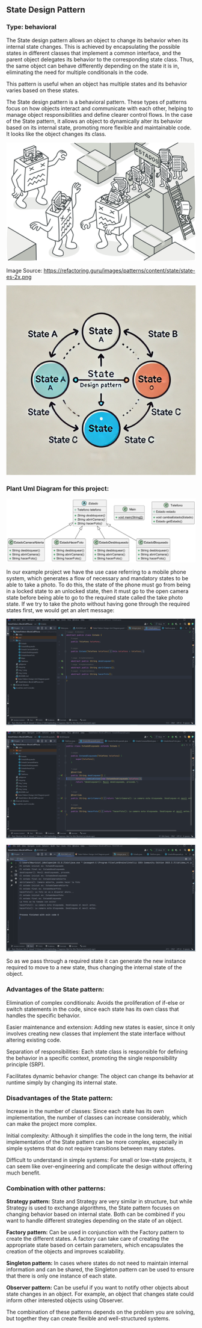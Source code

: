 ## State Design Pattern

### Type: behavioral

The State design pattern allows an object to change its behavior when its internal state changes. This is achieved by encapsulating the possible states in different classes that implement a common interface, and the parent object delegates its behavior to the corresponding state class. Thus, the same object can behave differently depending on the state it is in, eliminating the need for multiple conditionals in the code.

This pattern is useful when an object has multiple states and its behavior varies based on these states.

The State design pattern is a behavioral pattern. These types of patterns focus on how objects interact and communicate with each other, helping to manage object responsibilities and define clearer control flows. In the case of the State pattern, it allows an object to dynamically alter its behavior based on its internal state, promoting more flexible and maintainable code. It looks like the object changes its class.

![img.png](img.png)

Image Source: https://refactoring.guru/images/patterns/content/state/state-es-2x.png

![img_1.png](img_1.png)

### Plant Uml Diagram for this project:

![img_2.png](img_2.png)

In our example project we have the use case referring to a mobile phone system, which generates a flow of necessary and mandatory states to be able to take a photo. To do this, the state of the phone must go from being in a locked state to an unlocked state, then it must go to the open camera state before being able to go to the required state called the take photo state. If we try to take the photo without having gone through the required states first, we would get an alert message:

![img_3.png](img_3.png)

![img_4.png](img_4.png)

![img_5.png](img_5.png)

So as we pass through a required state it can generate the new instance required to move to a new state, thus changing the internal state of the object.

### Advantages of the State pattern:

Elimination of complex conditionals: Avoids the proliferation of if-else or switch statements in the code, since each state has its own class that handles the specific behavior.

Easier maintenance and extension: Adding new states is easier, since it only involves creating new classes that implement the state interface without altering existing code.

Separation of responsibilities: Each state class is responsible for defining the behavior in a specific context, promoting the single responsibility principle (SRP).

Facilitates dynamic behavior change: The object can change its behavior at runtime simply by changing its internal state.

### Disadvantages of the State pattern:

Increase in the number of classes: Since each state has its own implementation, the number of classes can increase considerably, which can make the project more complex.

Initial complexity: Although it simplifies the code in the long term, the initial implementation of the State pattern can be more complex, especially in simple systems that do not require transitions between many states.

Difficult to understand in simple systems: For small or low-state projects, it can seem like over-engineering and complicate the design without offering much benefit.

### Combination with other patterns:

**Strategy pattern:** State and Strategy are very similar in structure, but while Strategy is used to exchange algorithms, the State pattern focuses on changing behavior based on internal state. Both can be combined if you want to handle different strategies depending on the state of an object.

**Factory pattern:** Can be used in conjunction with the Factory pattern to create the different states. A factory can take care of creating the appropriate state based on certain parameters, which encapsulates the creation of the objects and improves scalability.

**Singleton pattern:** In cases where states do not need to maintain internal information and can be shared, the Singleton pattern can be used to ensure that there is only one instance of each state.

**Observer pattern:** Can be useful if you want to notify other objects about state changes in an object. For example, an object that changes state could inform other interested objects using Observer.

The combination of these patterns depends on the problem you are solving, but together they can create flexible and well-structured systems.